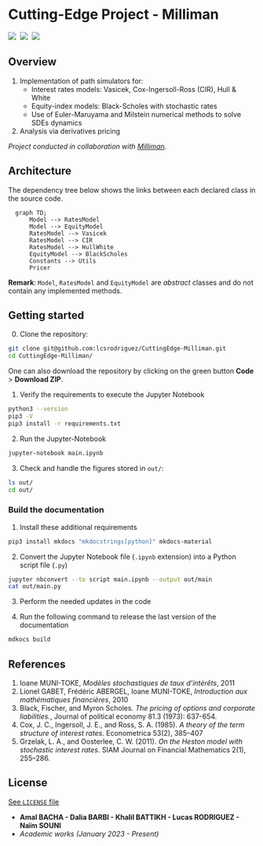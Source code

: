 # Cutting-Edge Project - Milliman

<img src="https://img.shields.io/static/v1?label=Range&message=Academic project&color=007bff"/>&nbsp;&nbsp;<img src="https://img.shields.io/static/v1?label=Languages&message=Python&color=ff0000"/>&nbsp;&nbsp;<img src="https://img.shields.io/static/v1?label=Restriction&message=YES&color=26c601"/>

## Overview

1. Implementation of path simulators for:
    - Interest rates models: Vasicek, Cox-Ingersoll-Ross (CIR), Hull & White
    - Equity-index models: Black-Scholes with stochastic rates
    - Use of Euler-Maruyama and Milstein numerical methods to solve SDEs dynamics
2. Analysis via derivatives pricing 


*Project conducted in collaboration with [Milliman](https://www.milliman.com/en/)*.


## Architecture

The dependency tree below shows the links between each declared class in the source code.

```mermaid
  graph TD;
      Model --> RatesModel
      Model --> EquityModel
      RatesModel --> Vasicek
      RatesModel --> CIR
      RatesModel --> HullWhite
      EquityModel --> BlackScholes
      Constants --> Utils
      Pricer
```

**Remark**: `Model`, `RatesModel` and `EquityModel` are *abstract* classes and do not contain any implemented methods.

## Getting started

0. Clone the repository:
```bash
git clone git@github.com:lcsrodriguez/CuttingEdge-Milliman.git
cd CuttingEdge-Milliman/
```

One can also download the repository by clicking on the green button **Code** > **Download ZIP**.

1. Verify the requirements to execute the Jupyter Notebook
```bash
python3 --version
pip3 -V
pip3 install -r requirements.txt
```

2. Run the Jupyter-Notebook 
```bash
jupyter-notebook main.ipynb
```

3. Check and handle the figures stored in `out/`:
```bash
ls out/
cd out/
```

### Build the documentation

1. Install these additional requirements
```bash
pip3 install mkdocs "mkdocstrings[python]" mkdocs-material
```

2. Convert the Jupyter Notebook file (`.ipynb` extension) into a Python script file (`.py`)
```bash
jupyter nbconvert --to script main.ipynb --output out/main
cat out/main.py
```

3. Perform the needed updates in the code

4. Run the following command to release the last version of the documentation 
```bash
mdkocs build
```

## References

1. Ioane MUNI-TOKE, *Modèles stochastiques de taux d’intérêts*, 2011
2. Lionel GABET, Frédéric ABERGEL, Ioane MUNI-TOKE, *Introduction aux mathématiques financières*, 2010
3. Black, Fischer, and Myron Scholes. *The pricing of options and corporate liabilities.*, Journal of political economy 81.3 (1973): 637-654.
4. Cox, J. C., Ingersoll, J. E., and Ross, S. A. (1985). *A theory of the term structure of interest rates*. Econometrica 53(2), 385–407
5. Grzelak, L. A., and Oosterlee, C. W. (2011). *On the Heston model with stochastic interest rates*. SIAM Journal on Financial Mathematics 2(1), 255–286.

## License

[See `LICENSE` file](LICENSE)
- **Amal BACHA - Dalia BARBI - Khalil BATTIKH - Lucas RODRIGUEZ - Naïm SOUNI**
- *Academic works (January 2023 - Present)*